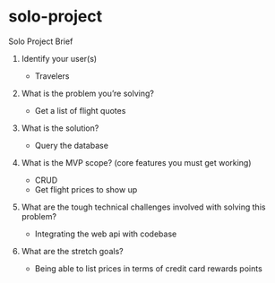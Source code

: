# solo-project

Solo Project Brief

1. Identify your user(s)
    - Travelers

2. What is the problem you’re solving?
    - Get a list of flight quotes

3. What is the solution?
    - Query the database

4. What is the MVP scope? (core features you must get working)
    - CRUD
    - Get flight prices to show up

5. What are the tough technical challenges involved with solving this problem?
    - Integrating the web api with codebase

6. What are the stretch goals?
    - Being able to list prices in terms of credit card rewards points
